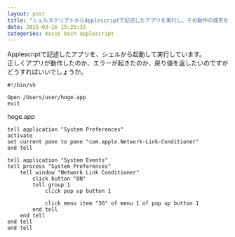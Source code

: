 ```yaml
---
layout: post
title: "シェルスクリプトからApplescriptで記述したアプリを実行し、その動作の成否を戻り値で返したい"
date: 2015-03-16 15:25:33
categories: macos bash applescript
---
```

<p>Applescriptで記述したアプリを、シェルから起動して実行しています。<br>
正しくアプリが動作したのか、エラーが起きたのか、戻り値を返したいのですが<br>
どうすればいいでしょうか。</p>

<pre><code>#!/bin/sh

Open /Users/user/hoge.app
exit 
</code></pre>

<p>hoge.app</p>

<pre><code>tell application "System Preferences"
activate
set current pane to pane "com.apple.Network-Link-Conditioner"
end tell

tell application "System Events"
tell process "System Preferences"
    tell window "Network Link Conditioner"
        click button "ON"
        tell group 1
            click pop up button 1

            click menu item "3G" of menu 1 of pop up button 1
        end tell
    end tell
end tell
end tell
</code></pre>
